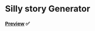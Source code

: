 # Silly story Generator

### [Preview](https://nayanunni95.github.io/GTech-MuLearn/WebDevTask/Silly-Story-Generator/) :white_check_mark:
